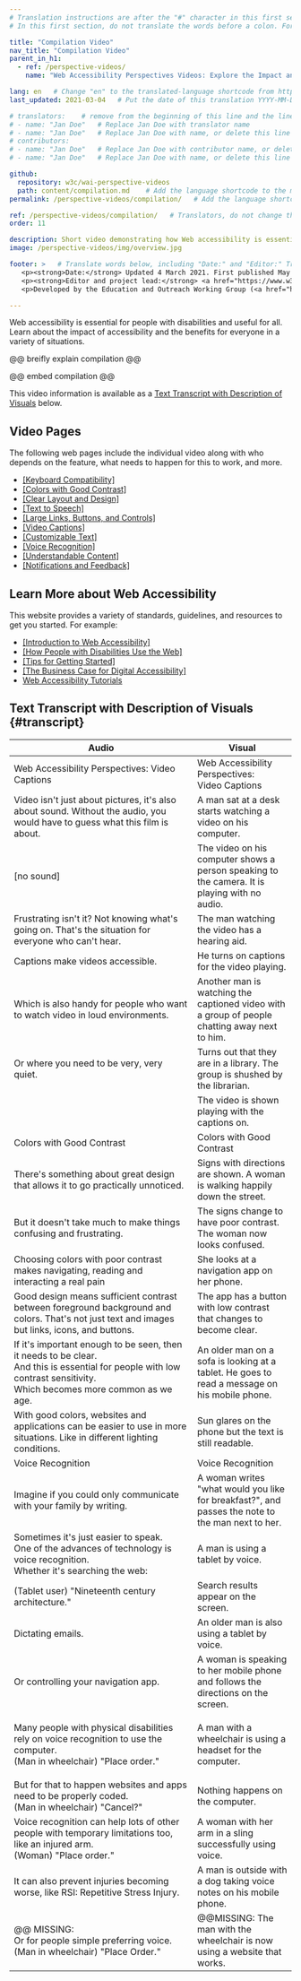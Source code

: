 ```yaml
---
# Translation instructions are after the "#" character in this first section. They are comments that do not show up in the web page. You do not need to translate the instructions after #.
# In this first section, do not translate the words before a colon. For example, do not translate "title:". Do translate the text after "title:".

title: "Compilation Video"
nav_title: "Compilation Video"
parent_in_h1:
  - ref: /perspective-videos/
    name: "Web Accessibility Perspectives Videos: Explore the Impact and Benefits for Everyone"  # translate the text in quotes

lang: en   # Change "en" to the translated-language shortcode from https://www.iana.org/assignments/language-subtag-registry/language-subtag-registry
last_updated: 2021-03-04   # Put the date of this translation YYYY-MM-DD (with month in the middle)

# translators:    # remove from the beginning of this line and the lines below: "# " (the hash sign and the space)
# - name: "Jan Doe"   # Replace Jan Doe with translator name
# - name: "Jan Doe"   # Replace Jan Doe with name, or delete this line if not multiple translators
# contributors:
# - name: "Jan Doe"   # Replace Jan Doe with contributor name, or delete this line if none
# - name: "Jan Doe"   # Replace Jan Doe with name, or delete this line if not multiple contributors

github:
  repository: w3c/wai-perspective-videos
  path: content/compilation.md    # Add the language shortcode to the middle of the filename, for example: content/compilation.fr.md
permalink: /perspective-videos/compilation/   # Add the language shortcode to the end, with no slash at end, for example: /perspective-videos/compilation/fr

ref: /perspective-videos/compilation/   # Translators, do not change this 
order: 11

description: Short video demonstrating how Web accessibility is essential for people with disabilities and useful for all in a variety of situations.
image: /perspective-videos/img/overview.jpg

footer: >   # Translate words below, including "Date:" and "Editor:" Translate the Working Group name. Leave the Working Group acronym in English. Do *not* change the dates in the footer below.
   <p><strong>Date:</strong> Updated 4 March 2021. First published May 2016. <a href="./changelog/">Changelog</a></p>
   <p><strong>Editor and project lead:</strong> <a href="https://www.w3.org/People/shadi">Shadi Abou-Zahra</a>. <a href="./acknowledgements/">Acknowledgements</a> lists contributors.</p>
   <p>Developed by the Education and Outreach Working Group (<a href="https://www.w3.org/WAI/EO/">EOWG</a>) with support from the <a href="https://www.w3.org/WAI/DEV/">WAI-DEV project</a>, co-funded by the European Commission.</p>

---
```


Web accessibility is essential for people with disabilities and useful for all. Learn about the impact of accessibility and the benefits for everyone in a variety of situations.

@@ breifly explain compilation @@

@@ embed compilation @@

This video information is available as a [Text Transcript with Description of Visuals](#transcript) below.

## Video Pages

The following web pages include the individual video along with who depends on the feature, what needs to happen for this to work, and more.

* [[Keyboard Compatibility]](/perspective-videos/keyboard/)
* [[Colors with Good Contrast]](/perspective-videos/contrast/)
* [[Clear Layout and Design]](/perspective-videos/layout/)
* [[Text to Speech]](/perspective-videos/speech/)
* [[Large Links, Buttons, and Controls]](/perspective-videos/controls/)
* [[Video Captions]](/perspective-videos/captions/)
* [[Customizable Text]](/perspective-videos/customizable/)
* [[Voice Recognition]](/perspective-videos/voice/)
* [[Understandable Content]](/perspective-videos/understandable/)
* [[Notifications and Feedback]](/perspective-videos/notifications/)

## Learn More about Web Accessibility

This website provides a variety of standards, guidelines, and resources to get you started. For example:
* [[Introduction to Web Accessibility]](/fundamentals/accessibility-intro/)
* [[How People with Disabilities Use the Web]](/people-use-web/)
* [[Tips for Getting Started]](/tips/)
* [[The Business Case for Digital Accessibility]](https://www.w3.org/WAI/bcase/)
* [Web Accessibility Tutorials](https://www.w3.org/WAI/tutorials/)

## Text Transcript with Description of Visuals {#transcript}

 <table>
  <thead>
    <tr>
      <th width="65%">Audio</th>
      <th>Visual</th>
    </tr>
  </thead>
  <tbody>
    <tr>
      <td>Web Accessibility Perspectives: Video Captions</td>
      <td>Web Accessibility Perspectives:<br />
        Video Captions</td>
    </tr>
    <tr>
      <td>Video isn't just about pictures, it's also about sound. Without the audio, you would have to guess what this film is about.</td>
      <td>A man sat at a desk starts watching a video on his computer.<br /></td>
    </tr>
    <tr>
      <td>[no sound]</td>
      <td>The video on his computer shows a person speaking to the camera. It is playing with no audio.</td>
    </tr>
    <tr>
      <td>Frustrating isn't it? Not knowing what's going on. That's the situation for everyone who can't hear.</td>
      <td>The man watching the video has a hearing aid.</td>
    </tr>
    <tr>
      <td>Captions make videos accessible.</td>
      <td>He turns on captions for the video playing.</td>
    </tr>
    <tr>
      <td>Which is also handy for people who want to watch video in loud environments.</td>
      <td>Another man is watching the captioned video with a group of people chatting away next to him.</td>
    </tr>
    <tr>
      <td>Or where you need to be very, very quiet.</td>
      <td>Turns out that they are in a library. The group is shushed by the librarian.</td>
    </tr>
    <tr>
      <td>&nbsp;</td>
      <td>The video is shown playing with the captions on.</td>
    </tr>
<!-- 2 -->
	      <tr>
      <td>Colors with Good Contrast</td>
      <td>Colors with Good Contrast</td>
    </tr>
    <tr>
      <td>There's something about great design that allows it to go practically unnoticed.</td>
      <td>Signs with directions are shown. A woman is walking happily down the street.</td>
    </tr>
    <tr>
      <td>But it doesn't take much to make things confusing and frustrating.</td>
      <td>The signs change to have poor contrast. The woman now looks confused.</td>
    </tr>
    <tr>
      <td>Choosing colors with poor contrast makes navigating, reading and interacting a real pain</td>
      <td>She looks at a navigation app on her phone.</td>
    </tr>
    <tr>
      <td>Good design means sufficient contrast between foreground background and colors. That's not just text and images but links, icons, and buttons.</td>
      <td>The app has a button with low contrast that changes to become clear.</td>
    </tr>
    <tr>
      <td>If it's important enough to be seen, then it needs to be clear.<br />
        And this is essential for people with low contrast sensitivity.<br />
        Which becomes more common as we age.</td>
      <td>An older man on a sofa is looking at a tablet. He goes to read a message on his mobile phone.</td>
    </tr>
    <tr>
      <td>With good colors, websites and applications can be easier to use in more situations. Like in different lighting conditions.</td>
      <td>Sun glares on the phone but the text is still readable.</td>
    </tr>
<!-- 3 -->
	      <tr>
      <td>Voice Recognition</td>
      <td>Voice Recognition</td>
    </tr>
    <tr>
      <td>Imagine if you could only communicate with your family by writing.<br /></td>
      <td>A woman writes &quot;what would you like for breakfast?&quot;, and passes the note to the man next to her.<br /></td>
    </tr>
    <tr>
      <td>Sometimes it's just easier to speak.<br />
        One of the advances of technology is voice recognition.<br />
        Whether it's searching the web:</td>
      <td>A man is using a tablet by voice.</td>
    </tr>
    <tr>
      <td>(Tablet user) &quot;Nineteenth century architecture.&quot;</td>
      <td>Search results appear on the screen.</td>
    </tr>
    <tr>
      <td>Dictating emails.</td>
      <td>An older man is also using a tablet by voice.</td>
    </tr>
    <tr>
      <td>Or controlling your navigation app.</td>
      <td>A woman is speaking to her mobile phone and follows the directions on the screen.</td>
    </tr>
    <tr>
      <td><p>Many people with physical disabilities rely on voice recognition to use the computer.<br />
          (Man in wheelchair) &quot;Place order.&quot;<br />
        </p></td>
      <td>A man with a wheelchair is using a headset for the computer.</td>
    </tr>
    <tr>
      <td>But for that to happen websites and apps need to be properly coded.<br />
(Man in wheelchair)                     &quot;Cancel?&quot;</td>
      <td>Nothing happens on the computer.</td>
    </tr>
    <tr>
      <td> Voice recognition can help lots of other people with temporary limitations too, like an injured arm.<br />
(Woman)                     &quot;Place order.&quot;</td>
      <td>A woman with her arm in a sling successfully using voice.</td>
    </tr>
    <tr>
      <td>It can also prevent injuries becoming worse, like RSI: Repetitive Stress Injury.</td>
      <td>A man is outside with a dog taking voice notes on his mobile phone.</td>
    </tr>
    <tr>
      <td>@@ MISSING: <br>
        Or for people simple preferring voice.<br />
        (Man in wheelchair) &quot;Place Order.&quot;</td>
      <td>@@MISSING: The man with the wheelchair is now using a website that works.</td>
    </tr>
  </tbody>
</table>
